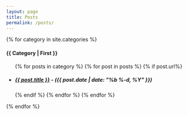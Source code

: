```yaml
---
layout: page
title: Posts
permalink: /posts/
---
```


{% for category in site.categories %}
<h4 style="text-transform:capitalize;">{{ category | first }}</h4>
<ul>
  {% for posts in category %}
    {% for post in posts %}
      {% if post.url%}
        <h5>
        <li>
        <a href="{{ post.url }}">{{ post.title }}</a> -
        <span class="post-meta">({{ post.date | date: "%b %-d, %Y" }})</span>
        </li>
        </h5>
      {% endif %}
    {% endfor %}
  {% endfor %}
</ul>
{% endfor %}
